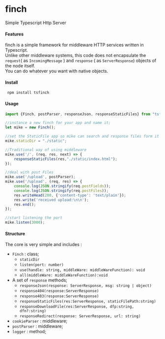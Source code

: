 # finch
Simple Typescript Http Server

#### Features
finch is a simple framework for middleware HTTP services written in Typescript.   
Unlike other middleware systems, this code does not encapsulate the `request`( as
 `IncomingMessage` ) and `response` ( as `ServerResponse`) objects of the node itself.  
You can do whatever you want with native objects.

#### Install
` npm install tsfinch`

#### Usage

```typescript
import {Finch, postParser, responseJson, responseStaticFiles} from "tsfinch";

//instance a new finch for your app and name it;
let mike = new Finch();

//set the StaticFile app so mike can search and response files form it
mike.staticDir = "./static";

//Traditional way of using middleware
mike.use('/', (req, res, next) => {
    responseStaticFiles(res,"./static/index.html");
});

//deal with post Files
mike.use('/upload', postParser);
mike.use('/upload', (req, res) => {
    console.log(JSON.stringify(req.postFields));
    console.log(JSON.stringify(req.postFiles));
    res.writeHead(200, {'content-type': 'text/plain'});
    res.write('received upload:\n\n');
    res.end();
});

//start listening the port
mike.listen(3000);
```

#### Structure
The core is very simple and includes : 
* `Finch` : class;
    * `staticDir`
    * `listen(port: number)`
    * `use(handle: string, middleWare: middleWareFunction): void`
    * `all(middleWare: middleWareFunction):void`
* A set of `response` methods;
    * `responseJson(response: ServerResponse, msg: string | object)` 
    * `response404(response:ServerResponse) `
    * `response403(response:ServerResponse)`
    * `responseStaticFiles(res:ServerResponse, staticFilePath:string)`
    * `responseDownloadFile(res:ServerResponse, dfp:string, dfn?:string)`
    * `responseRedirect(response: ServerResponse, url: string)`
* `cookieParser` : middleware;
* `postParser` : middleware;
* `logger` : method;